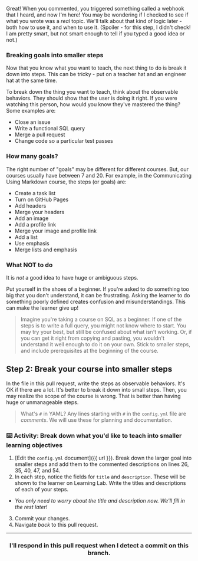 Great! When you commented, you triggered something called a webhook that I heard, and now I'm here! You may be wondering if I checked to see if  what you wrote was a _real_ topic. We'll talk about that kind of logic later - both how to use it, and when to use it. (Spoiler - for this step, I didn't check! I am pretty smart, but not smart enough to tell if you typed a good idea or not.)

### Breaking goals into smaller steps

Now that you know what you want to teach, the next thing to do is break it down into steps. This can be tricky - put on a teacher hat and an engineer hat at the same time.

To break down the thing you want to teach, think about the observable behaviors. They should show that the user is doing it right. If you were watching this person, how would you know they've mastered the thing? Some examples are:

- Close an issue
- Write a functional SQL query
- Merge a pull request
- Change code so a particular test passes

### How many goals?

The right number of "goals" may be different for different courses. But, our courses usually have between 7 and 20. For example, in the Communicating Using Markdown course, the steps (or goals) are:

- Create a task list
- Turn on GitHub Pages
- Add headers
- Merge your headers
- Add an image
- Add a profile link
- Merge your image and profile link
- Add a list
- Use emphasis
- Merge lists and emphasis

### What NOT to do

It is _not_ a good idea to have huge or ambiguous steps.

Put yourself in the shoes of a beginner. If you're asked to do something too big that you don't understand, it can be frustrating. Asking the learner to do something poorly defined creates confusion and misunderstandings. This can make the learner give up!

> Imagine you're taking a course on SQL as a beginner. If one of the steps is to write a full query, you might not know where to start. You may try your best, but still be confused about what isn't working. Or, if you can get it right from copying and pasting, you wouldn't understand it well enough to do it on your own. Stick to smaller steps, and include prerequisites at the beginning of the course.

## Step 2: Break your course into smaller steps

In the file in this pull request, write the steps as observable behaviors. It's OK if there are a lot. It's better to break it down into small steps. Then, you may realize the scope of the course is wrong. That is better than having huge or unmanageable steps.

> What's `#` in YAML? Any lines starting with `#` in the `config.yml` file are _comments_. We will use these for planning and documentation.

### :keyboard: Activity: Break down what you'd like to teach into smaller learning objectives

1. [Edit the `config.yml` document]({{ url }}). Break down the larger goal into smaller steps and add them to the commented descriptions on lines 26, 35, 40, 47, and 54.
2. In each step, notice the fields for `title` and `description`. These will be shown to the learner on Learning Lab. Write the titles and descriptions of each of your steps.
  - _You only need to worry about the title and description now. We'll fill in the rest later!_
3. Commit your changes.
4. Navigate _back_ to this pull request.

<hr>
<h3 align="center">I'll respond in this pull request when I detect a commit on this branch.</h3>
